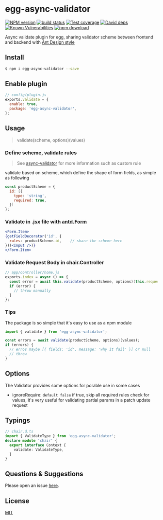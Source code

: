 # egg-async-validator

[![NPM version][npm-image]][npm-url]
[![build status][travis-image]][travis-url]
[![Test coverage][codecov-image]][codecov-url]
[![David deps][david-image]][david-url]
[![Known Vulnerabilities][snyk-image]][snyk-url]
[![npm download][download-image]][download-url]

[npm-image]: https://img.shields.io/npm/v/egg-async-validator.svg?style=flat-square
[npm-url]: https://npmjs.org/package/egg-async-validator
[travis-image]: https://img.shields.io/travis/eggjs/egg-async-validator.svg?style=flat-square
[travis-url]: https://travis-ci.org/eggjs/egg-async-validator
[codecov-image]: https://img.shields.io/codecov/c/github/eggjs/egg-async-validator.svg?style=flat-square
[codecov-url]: https://codecov.io/github/eggjs/egg-async-validator?branch=master
[david-image]: https://img.shields.io/david/eggjs/egg-async-validator.svg?style=flat-square
[david-url]: https://david-dm.org/eggjs/egg-async-validator
[snyk-image]: https://snyk.io/test/npm/egg-async-validator/badge.svg?style=flat-square
[snyk-url]: https://snyk.io/test/npm/egg-async-validator
[download-image]: https://img.shields.io/npm/dm/egg-async-validator.svg?style=flat-square
[download-url]: https://npmjs.org/package/egg-async-validator

Async validate plugin for egg, sharing validator scheme between frontend and backend with [Ant Design style](https://ant.design/components/form-cn/)

## Install

```bash
$ npm i egg-async-validator --save
```

## Enable plugin

```js
// config/plugin.js
exports.validate = {
  enable: true,
  package: 'egg-async-validator',
};
```

## Usage

> validate(scheme, options)(values)

### Define scheme, validate rules
> See [async-validator](https://github.com/yiminghe/async-validator) for more information such as custom rule

validate based on scheme, which define the shape of form fields, as simple as following

```js
const productScheme = {
  id: [{
    type: 'string',
    required: true,
  }]
};
```

### Validate in .jsx file with [antd.Form](https://ant.design/components/form-cn)

```jsx
<Form.Item>
{getFieldDecorator('id', {
  rules: productScheme.id,    // share the scheme here
})(<Input />)}
</Form.Item>
```

### Validate Request Body in chair.Controller

```js
// app/controller/home.js
exports.index = async () => {
  const error = await this.validate(productScheme, options)(this.request.body);
  if (error) {
    // throw manually
  }
};
```

### Tips

The package is so simple that it's easy to use as a npm module

```ts
import { validate } from 'egg-async-validator';

const errors = await validate(productScheme, options)(values);
if (errors) {
  // erros maybe [{ fields: 'id', message: 'why it fail' }] or null
  // throw
}
```

## Options

The Validator provides some options for porable use in some cases

- ignoreRequire: `default false` if true, skip all required rules check for values, it's very useful for validating partial params in a patch update request

## Typings

```ts
// chair.d.ts
import { ValidateType } from 'egg-async-validator';
declare module 'chair' {
  export interface Context {
    validate: ValidateType,
  }
}
```

## Questions & Suggestions

Please open an issue [here](https://github.com/eggjs/egg/issues).

## License

[MIT](LICENSE)
